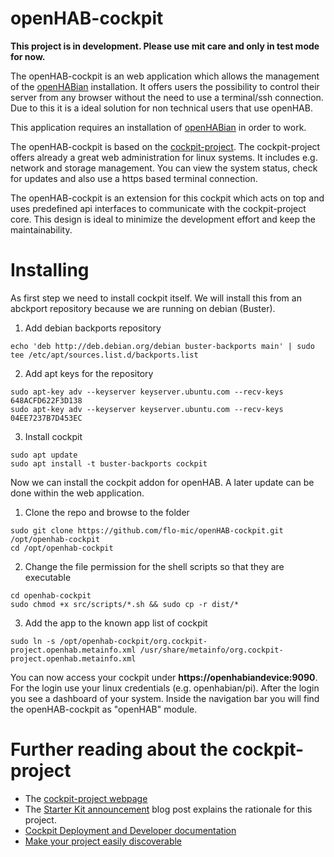 # openHAB-cockpit

**This project is in development. Please use mit care and only in test mode for now.**

The openHAB-cockpit is an web application which allows the management of the [openHABian](https://github.com/openhab/openhabian) installation. It offers users the possibility to control their server from any browser without the need to use a terminal/ssh connection. Due to this it is a ideal solution for non technical users that use openHAB. 

This application requires an installation of [openHABian](https://github.com/openhab/openhabian) in order to work.

The openHAB-cockpit is based on the [cockpit-project](https://github.com/cockpit-project/cockpit). The cockpit-project offers already a great web administration for linux systems. It includes e.g. network and storage management. You can view the system status, check for updates and also use a https based terminal connection.

The openHAB-cockpit is an extension for this cockpit which acts on top and uses predefined api interfaces to communicate with the cockpit-project core. This design is ideal to minimize the development effort and keep the maintainability.

# Installing

As first step we need to install cockpit itself. We will install this from an abckport repository because we are running on debian (Buster).

1. Add debian backports repository
```
echo 'deb http://deb.debian.org/debian buster-backports main' | sudo tee /etc/apt/sources.list.d/backports.list
```
2. Add apt keys for the repository
```
sudo apt-key adv --keyserver keyserver.ubuntu.com --recv-keys 648ACFD622F3D138
sudo apt-key adv --keyserver keyserver.ubuntu.com --recv-keys 04EE7237B7D453EC
```
3. Install cockpit
```
sudo apt update
sudo apt install -t buster-backports cockpit
```

Now we can install the cockpit addon for openHAB. A later update can be done within the web application.

1. Clone the repo and browse to the folder
```
sudo git clone https://github.com/flo-mic/openHAB-cockpit.git /opt/openhab-cockpit
cd /opt/openhab-cockpit
```
2. Change the file permission for the shell scripts so that they are executable
```
cd openhab-cockpit
sudo chmod +x src/scripts/*.sh && sudo cp -r dist/*
```
3. Add the app to the known app list of cockpit
```
sudo ln -s /opt/openhab-cockpit/org.cockpit-project.openhab.metainfo.xml /usr/share/metainfo/org.cockpit-project.openhab.metainfo.xml
```

You can now access your cockpit under **https://openhabiandevice:9090**. For the login use your linux credentials (e.g. openhabian/pi). After the login you see a dashboard of your system. Inside the navigation bar you will find the openHAB-cockpit as "openHAB" module. 


# Further reading about the cockpit-project

 * The [cockpit-project webpage](http://cockpit-project.org)
 * The [Starter Kit announcement](http://cockpit-project.org/blog/cockpit-starter-kit.html)
   blog post explains the rationale for this project.
 * [Cockpit Deployment and Developer documentation](http://cockpit-project.org/guide/latest/)
 * [Make your project easily discoverable](http://cockpit-project.org/blog/making-a-cockpit-application.html)
